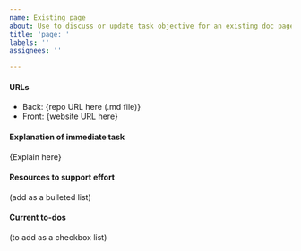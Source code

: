 ```yaml
---
name: Existing page
about: Use to discuss or update task objective for an existing doc page that does not already have a dedicated Issue (i.e. search Issues before using this template)
title: 'page: '
labels: ''
assignees: ''

---
```


#### URLs

- Back: {repo URL here (.md file)}
- Front: {website URL here}

#### Explanation of immediate task

{Explain here}

#### Resources to support effort

(add as a bulleted list)

#### Current to-dos

(to add as a checkbox list)
